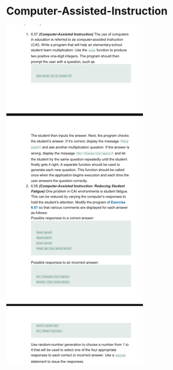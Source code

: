 # Computer-Assisted-Instruction

<img src="https://github.com/miloosterman/Computer-Assisted-Instruction/blob/main/prompt.png">
